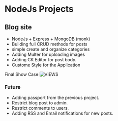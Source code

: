 # NodeJs Projects
## Blog site

- NodeJs + Express + MongoDB (monk)
- Building full CRUD methods for posts
- simple create and organize categories
- Adding Multer for uploading images
- Adding CK Editor for post body.
- Custome Style for the Application

Final Show Case
![VIEWS](https://github.com/MAshrafM/NodeJS_Projects/blob/master/04_nodeblog/show.jpg)

### Future
- Adding passport from the previous project.
- Restrict blog post to admin.
- Restrict comments to users.
- Adding RSS and Email notifications for new posts.

